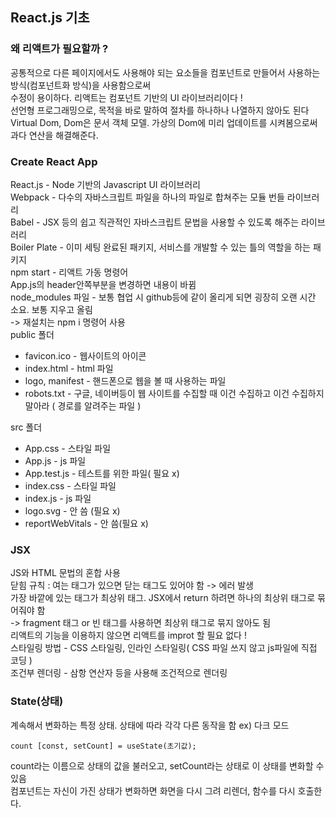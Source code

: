 ## React.js 기초
### 왜 리액트가 필요할까 ?
공통적으로 다른 페이지에서도 사용해야 되는 요소들을 컴포넌트로 만들어서 사용하는 방식(컴포넌트화 방식)을 사용함으로써  
수정이 용이하다. 리액트는 컴포넌트 기반의 UI 라이브러리이다 !  
선언형 프로그래밍으로, 목적을 바로 말하여 절차를 하나하나 나열하지 않아도 된다  
Virtual Dom, Dom은 문서 객체 모델. 가상의 Dom에 미리 업데이트를 시켜봄으로써 과다 연산을 해결해준다.

### Create React App
React.js - Node 기반의 Javascript UI 라이브러리  
Webpack - 다수의 자바스크립트 파일을 하나의 파일로 합쳐주는 모듈 번들 라이브러리  
Babel - JSX 등의 쉽고 직관적인 자바스크립트 문법을 사용할 수 있도록 해주는 라이브러리  
Boiler Plate - 이미 세팅 완료된 패키지, 서비스를 개발할 수 있는 틀의 역할을 하는 패키지  
npm start - 리액트 가동 명령어  
App.js의 header안쪽부분을 변경하면 내용이 바뀜  
node_modules 파일 - 보통 협업 시 github등에 같이 올리게 되면 굉장히 오랜 시간 소요. 보통 지우고 올림  
-> 재설치는 npm i 명령어 사용  
public 폴더
* favicon.ico - 웹사이트의 아이콘
* index.html - html 파일
* logo, manifest - 핸드폰으로 웹을 볼 때 사용하는 파일
* robots.txt - 구글, 네이버등이 웹 사이트를 수집할 때 이건 수집하고 이건 수집하지 말아라 ( 경로를 알려주는 파일 )

src 폴더
* App.css - 스타일 파일
* App.js - js 파일
* App.test.js - 테스트를 위한 파일( 필요 x)
* index.css - 스타일 파일
* index.js - js 파일
* logo.svg - 안 씀 (필요 x)
* reportWebVitals - 안 씀(필요 x)

### JSX
JS와 HTML 문법의 혼합 사용  
닫힘 규칙 : 여는 태그가 있으면 닫는 태그도 있어야 함 -> 에러 발생  
가장 바깥에 있는 태그가 최상위 태그. JSX에서 return 하려면 하나의 최상위 태그로 묶어줘야 함  
-> fragment 태그 or 빈 태그를 사용하면 최상위 태그로 묶지 않아도 됨  
리액트의 기능을 이용하지 않으면 리액트를 improt 할 필요 없다 !  
스타일링 방법 - CSS 스타일링, 인라인 스타일링( CSS 파일 쓰지 않고 js파일에 직접 코딩 )  
조건부 렌더링 - 삼항 연산자 등을 사용해 조건적으로 렌더링  

### State(상태)
계속해서 변화하는 특정 상태. 상태에 따라 각각 다른 동작을 함 ex) 다크 모드  
```
count [const, setCount] = useState(초기값);
```
count라는 이름으로 상태의 값을 불러오고, setCount라는 상태로 이 상태를 변화할 수 있음  
컴포넌트는 자신이 가진 상태가 변화하면 화면을 다시 그려 리렌더, 함수를 다시 호출한다.  
